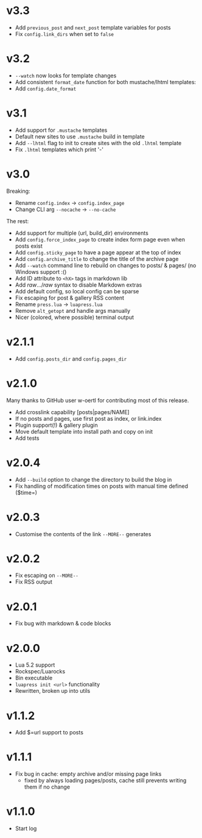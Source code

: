 # v3.3

+ Add `previous_post` and `next_post` template variables for posts
+ Fix `config.link_dirs` when set to `false`

# v3.2

+ `--watch` now looks for template changes
+ Add consistent `format_date` function for both mustache/lhtml templates:
+ Add `config.date_format`

# v3.1

+ Add support for `.mustache` templates
+ Default new sites to use `.mustache` build in template
+ Add `--lhtml` flag to init to create sites with the old `.lhtml` template
+ Fix `.lhtml` templates which print '-'

# v3.0

Breaking:

+ Rename `config.index` -> `config.index_page`
+ Change CLI arg `--nocache` -> `--no-cache`

The rest:

+ Add support for multiple (url, build_dir) environments
+ Add `config.force_index_page` to create index form page even when posts exist
+ Add `config.sticky_page` to have a page appear at the top of index
+ Add `config.archive_title` to change the title of the archive page
+ Add `--watch` command line to rebuild on changes to posts/ & pages/ (no Windows support :()
+ Add ID attribute to `<hX>` tags in markdown lib
+ Add $raw$...$/raw$ syntax to disable Markdown extras
+ Add default config, so local config can be sparse
+ Fix escaping for post & gallery RSS content
+ Rename `press.lua` -> `luapress.lua`
+ Remove `alt_getopt` and handle args manually
+ Nicer (colored, where possible) terminal output

# v2.1.1

+ Add `config.posts_dir` and `config.pages_dir`

# v2.1.0

Many thanks to GitHub user w-oertl for contributing most of this release.

+ Add crosslink capability [posts|pages/NAME]
+ If no posts and pages, use first post as index, or link.index
+ Plugin support(!) & gallery plugin
+ Move default template into install path and copy on init
+ Add tests

# v2.0.4

+ Add `--build` option to change the directory to build the blog in
+ Fix handling of modification times on posts with manual time defined ($time=)

# v2.0.3

+ Customise the contents of the link `--MORE--` generates

# v2.0.2

+ Fix escaping on `--MORE--`
+ Fix RSS output

# v2.0.1

+ Fix bug with markdown & code blocks

# v2.0.0

+ Lua 5.2 support
+ Rockspec/Luarocks
+ Bin executable
+ `luapress init <url>` functionality
+ Rewritten, broken up into utils

# v1.1.2

+ Add $=url support to posts

# v1.1.1

+ Fix bug in cache: empty archive and/or missing page links
    * fixed by always loading pages/posts, cache still prevents writing them if no change

# v1.1.0

+ Start log
